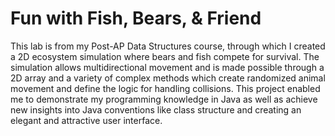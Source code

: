# Fun with Fish, Bears, & Friend

This lab is from my Post-AP Data Structures course, through which I created a 2D ecosystem simulation where bears and fish compete for survival. The simulation allows multidirectional movement and is made possible through a 2D array and a variety of complex methods which create randomized animal movement and define the logic for handling collisions. This project enabled me to demonstrate my programming knowledge in Java as well as achieve new insights into Java conventions like class structure and creating an elegant and attractive user interface.
